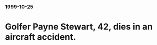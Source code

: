 ### [1999-10-25](/news/1999/10/25/index.md)

#  Golfer Payne Stewart, 42, dies in an aircraft accident.



